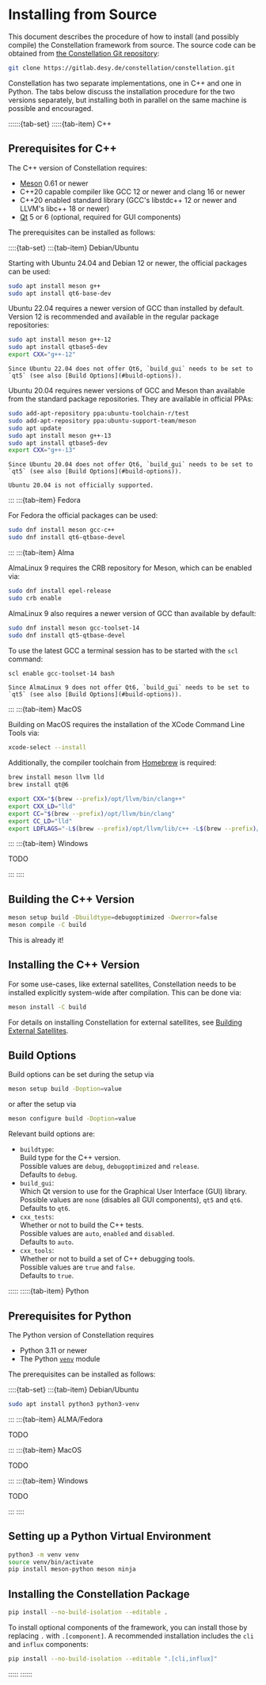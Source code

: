 # Installing from Source

This document describes the procedure of how to install (and possibly compile) the Constellation framework from source.
The source code can be obtained from [the Constellation Git repository](https://gitlab.desy.de/constellation/constellation):

```sh
git clone https://gitlab.desy.de/constellation/constellation.git
```

Constellation has two separate implementations, one in C++ and one in Python. The tabs below discuss the installation
procedure for the two versions separately, but installing both in parallel on the same machine is possible and encouraged.

::::::{tab-set}
:::::{tab-item} C++

## Prerequisites for C++

The C++ version of Constellation requires:

- [Meson](https://mesonbuild.com/) 0.61 or newer
- C++20 capable compiler like GCC 12 or newer and clang 16 or newer
- C++20 enabled standard library (GCC's libstdc++ 12 or newer and LLVM's libc++ 18 or newer)
- [Qt](https://www.qt.io/) 5 or 6 (optional, required for GUI components)

The prerequisites can be installed as follows:

::::{tab-set}
:::{tab-item} Debian/Ubuntu

Starting with Ubuntu 24.04 and Debian 12 or newer, the official packages can be used:

```sh
sudo apt install meson g++
sudo apt install qt6-base-dev
```

Ubuntu 22.04 requires a newer version of GCC than installed by default. Version 12 is recommended and available in the
regular package repositories:

```sh
sudo apt install meson g++-12
sudo apt install qtbase5-dev
export CXX="g++-12"
```

```{note}
Since Ubuntu 22.04 does not offer Qt6, `build_gui` needs to be set to `qt5` (see also [Build Options](#build-options)).
```

Ubuntu 20.04 requires newer versions of GCC and Meson than available from the standard package repositories. They are available in official PPAs:

```sh
sudo add-apt-repository ppa:ubuntu-toolchain-r/test
sudo add-apt-repository ppa:ubuntu-support-team/meson
sudo apt update
sudo apt install meson g++-13
sudo apt install qtbase5-dev
export CXX="g++-13"
```

```{note}
Since Ubuntu 20.04 does not offer Qt6, `build_gui` needs to be set to `qt5` (see also [Build Options](#build-options)).
```

```{warning}
Ubuntu 20.04 is not officially supported.
```

:::
:::{tab-item} Fedora

For Fedora the official packages can be used:

```sh
sudo dnf install meson gcc-c++
sudo dnf install qt6-qtbase-devel
```

:::
:::{tab-item} Alma

AlmaLinux 9 requires the CRB repository for Meson, which can be enabled via:

```sh
sudo dnf install epel-release
sudo crb enable
```

AlmaLinux 9 also requires a newer version of GCC than available by default:

```sh
sudo dnf install meson gcc-toolset-14
sudo dnf install qt5-qtbase-devel
```

To use the latest GCC a terminal session has to be started with the `scl` command:

```sh
scl enable gcc-toolset-14 bash
```

```{note}
Since AlmaLinux 9 does not offer Qt6, `build_gui` needs to be set to `qt5` (see also [Build Options](#build-options)).
```

:::
:::{tab-item} MacOS

Building on MacOS requires the installation of the XCode Command Line Tools via:

```sh
xcode-select --install
```

Additionally, the compiler toolchain from [Homebrew](https://brew.sh/) is required:

```sh
brew install meson llvm lld
brew install qt@6
```

``` sh
export CXX="$(brew --prefix)/opt/llvm/bin/clang++"
export CXX_LD="lld"
export CC="$(brew --prefix)/opt/llvm/bin/clang"
export CC_LD="lld"
export LDFLAGS="-L$(brew --prefix)/opt/llvm/lib/c++ -L$(brew --prefix)/opt/llvm/lib/unwind -lunwind"
```

:::
:::{tab-item} Windows

TODO

:::
::::

## Building the C++ Version

```sh
meson setup build -Dbuildtype=debugoptimized -Dwerror=false
meson compile -C build
```

This is already it!

## Installing the C++ Version

For some use-cases, like external satellites, Constellation needs to be installed explicitly system-wide after compilation.
This can be done via:

```sh
meson install -C build
```

For details on installing Constellation for external satellites, see
[Building External Satellites](../../application_development/howtos/external_satellite.md).

## Build Options

Build options can be set during the setup via

```sh
meson setup build -Doption=value
```

or after the setup via

```sh
meson configure build -Doption=value
```

Relevant build options are:

- `buildtype`: \
  Build type for the C++ version. \
  Possible values are `debug`, `debugoptimized` and `release`. \
  Defaults to `debug`.
- `build_gui`: \
  Which Qt version to use for the Graphical User Interface (GUI) library. \
  Possible values are `none` (disables all GUI components), `qt5` and `qt6`. \
  Defaults to `qt6`.
- `cxx_tests`: \
  Whether or not to build the C++ tests. \
  Possible values are `auto`, `enabled` and `disabled`. \
  Defaults to `auto`.
- `cxx_tools`: \
  Whether or not to build a set of C++ debugging tools. \
  Possible values are `true` and `false`. \
  Defaults to `true`.

:::::
:::::{tab-item} Python

## Prerequisites for Python

The Python version of Constellation requires

- Python 3.11 or newer
- The Python [`venv`](https://docs.python.org/3/library/venv.html) module

The prerequisites can be installed as follows:

::::{tab-set}
:::{tab-item} Debian/Ubuntu

```sh
sudo apt install python3 python3-venv
```

:::
:::{tab-item} ALMA/Fedora

TODO

:::
:::{tab-item} MacOS

TODO

:::
:::{tab-item} Windows

TODO

:::
::::

## Setting up a Python Virtual Environment

```sh
python3 -m venv venv
source venv/bin/activate
pip install meson-python meson ninja
```

## Installing the Constellation Package

```sh
pip install --no-build-isolation --editable .
```

To install optional components of the framework, you can install those by replacing `.` with `.[component]`.
A recommended installation includes the `cli` and `influx` components:

```sh
pip install --no-build-isolation --editable ".[cli,influx]"
```

:::::
::::::
